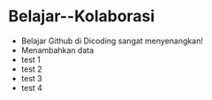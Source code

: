 # Belajar--Kolaborasi
- Belajar Github di Dicoding sangat menyenangkan!
- Menambahkan data
- test 1
- test 2
- test 3
- test 4
  
